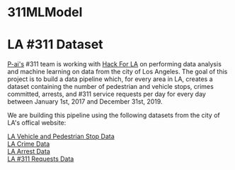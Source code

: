# 311MLModel
# LA #311 Dataset

[P-ai's](https://www.p-ai.org/) #311 team is working with [Hack For LA](https://www.hackforla.org/#hack-nights) on performing 
data analysis and machine learning on data from the city of Los Angeles. The goal of this project is to build a data pipeline which, for
every area in LA, creates a dataset containing the number of pedestrian and vehicle stops, crimes committed, arrests, and #311
service requests per day for every day between January 1st, 2017 and December 31st, 2019. 

We are building this pipeline using the following datasets from the city of LA's offical website: 

[LA Vehicle and Pedestrian Stop Data](https://data.lacity.org/A-Safe-City/Vehicle-and-Pedestrian-Stop-Data-2010-to-Present/ci25-wgt7)<br/>
[LA Crime Data](https://data.lacity.org/A-Safe-City/Crime-Data-from-2010-to-2019/63jg-8b9z)<br/>
[LA Arrest Data](https://data.lacity.org/A-Safe-City/Arrest-Data-from-2010-to-Present/yru6-6re4)<br/>
[LA #311 Requests Data](https://data.lacity.org/browse?category=A+Well+Run+City&limitTo=filters&q=%22MyLA311+Service+Request+Data+201%22&sortBy=relevance)
